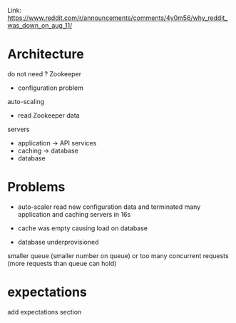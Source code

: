 
Link: https://www.reddit.com/r/announcements/comments/4y0m56/why_reddit_was_down_on_aug_11/


# Architecture

do not need ? Zookeeper
- configuration problem


auto-scaling
- read Zookeeper data 



servers
- application -> API services
- caching -> database
- database


# Problems

- auto-scaler read new configuration data and terminated many application and caching servers in 16s

- cache was empty causing load on database

- database underprovisioned

smaller queue (smaller number on queue) or too many concurrent requests (more requests than queue can hold)

# expectations

add expectations section



